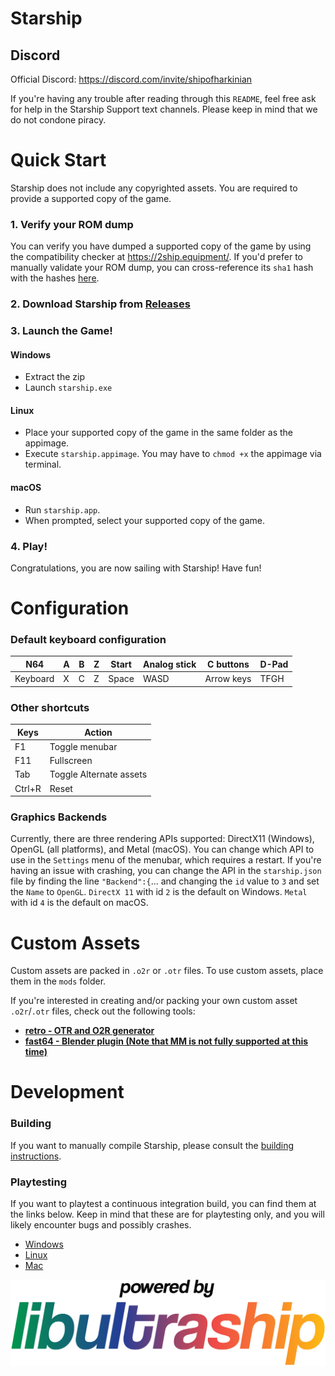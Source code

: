 [comment]: <> (Todo: Make Light Mode Image)
[comment]: <> (Todo: Make Dark Mode Image)

# Starship

## Discord

Official Discord: https://discord.com/invite/shipofharkinian

If you're having any trouble after reading through this `README`, feel free ask for help in the Starship Support text channels. Please keep in mind that we do not condone piracy.

# Quick Start

Starship does not include any copyrighted assets.  You are required to provide a supported copy of the game.

### 1. Verify your ROM dump
You can verify you have dumped a supported copy of the game by using the compatibility checker at https://2ship.equipment/. If you'd prefer to manually validate your ROM dump, you can cross-reference its `sha1` hash with the hashes [here](docs/supportedHashes.json).

### 2. Download Starship from [Releases](https://github.com/HarbourMasters/starship/releases)

### 3. Launch the Game!
#### Windows
* Extract the zip
* Launch `starship.exe`

#### Linux
* Place your supported copy of the game in the same folder as the appimage.
* Execute `starship.appimage`. You may have to `chmod +x` the appimage via terminal.

#### macOS
* Run `starship.app`.
* When prompted, select your supported copy of the game.

### 4. Play!

Congratulations, you are now sailing with Starship! Have fun!

# Configuration

### Default keyboard configuration
| N64 | A | B | Z | Start | Analog stick | C buttons | D-Pad |
| - | - | - | - | - | - | - | - |
| Keyboard | X | C | Z | Space | WASD | Arrow keys | TFGH |

### Other shortcuts
| Keys | Action |
| - | - |
| F1 | Toggle menubar |
| F11 | Fullscreen |
| Tab | Toggle Alternate assets |
| Ctrl+R | Reset |

### Graphics Backends
Currently, there are three rendering APIs supported: DirectX11 (Windows), OpenGL (all platforms), and Metal (macOS). You can change which API to use in the `Settings` menu of the menubar, which requires a restart.  If you're having an issue with crashing, you can change the API in the `starship.json` file by finding the line `"Backend":{`... and changing the `id` value to `3` and set the `Name` to `OpenGL`. `DirectX 11` with id `2` is the default on Windows. `Metal` with id `4` is the default on macOS.

# Custom Assets

Custom assets are packed in `.o2r` or `.otr` files. To use custom assets, place them in the `mods` folder.

If you're interested in creating and/or packing your own custom asset `.o2r`/`.otr` files, check out the following tools:
* [**retro - OTR and O2R generator**](https://github.com/HarbourMasters64/retro)
* [**fast64 - Blender plugin (Note that MM is not fully supported at this time)**](https://github.com/HarbourMasters/fast64)

# Development
### Building

If you want to manually compile Starship, please consult the [building instructions](docs/BUILDING.md).


### Playtesting
If you want to playtest a continuous integration build, you can find them at the links below. Keep in mind that these are for playtesting only, and you will likely encounter bugs and possibly crashes. 

[comment]: <> (Todo: Make these...)

* [Windows](https://nightly.link/HarbourMasters/2ship2harkinian/workflows/main/develop/2ship-windows.zip)
* [Linux](https://nightly.link/HarbourMasters/2ship2harkinian/workflows/main/develop/2ship-linux.zip)
* [Mac](https://nightly.link/HarbourMasters/2ship2harkinian/workflows/main/develop/2ship-mac.zip)

<a href="https://github.com/Kenix3/libultraship/">
  <picture>
    <source media="(prefers-color-scheme: dark)" srcset="./docs/poweredbylus.darkmode.png">
    <img alt="Powered by libultraship" src="./docs/poweredbylus.lightmode.png">
  </picture>
</a>

